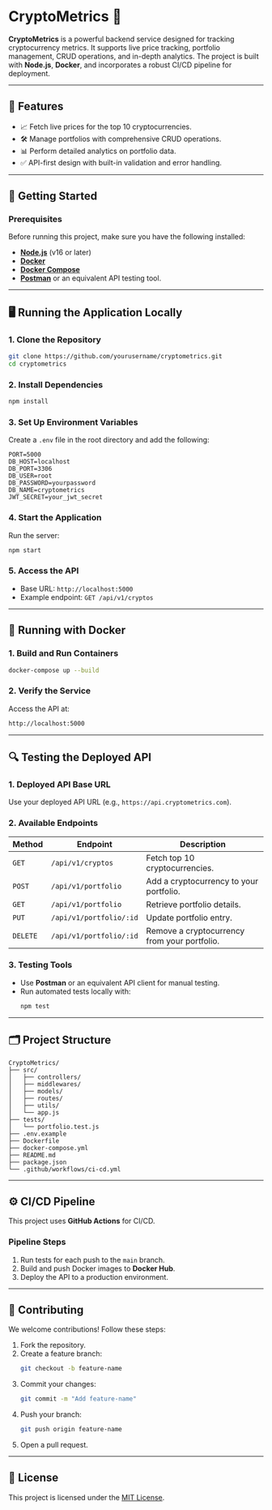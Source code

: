 # **CryptoMetrics** 🌟

**CryptoMetrics** is a powerful backend service designed for tracking cryptocurrency metrics. It supports live price tracking, portfolio management, CRUD operations, and in-depth analytics. The project is built with **Node.js**, **Docker**, and incorporates a robust CI/CD pipeline for deployment.

---

## 🌟 **Features**
- 📈 Fetch live prices for the top 10 cryptocurrencies.
- 🛠️ Manage portfolios with comprehensive CRUD operations.
- 📊 Perform detailed analytics on portfolio data.
- ✅ API-first design with built-in validation and error handling.

---

## 🚀 **Getting Started**

### **Prerequisites**
Before running this project, make sure you have the following installed:
- **[Node.js](https://nodejs.org/)** (v16 or later)
- **[Docker](https://www.docker.com/)**
- **[Docker Compose](https://docs.docker.com/compose/)**
- **[Postman](https://www.postman.com/)** or an equivalent API testing tool.

---

## 🖥️ **Running the Application Locally**

### **1. Clone the Repository**
```bash
git clone https://github.com/yourusername/cryptometrics.git
cd cryptometrics
```

### **2. Install Dependencies**
```bash
npm install
```

### **3. Set Up Environment Variables**
Create a `.env` file in the root directory and add the following:
```env
PORT=5000
DB_HOST=localhost
DB_PORT=3306
DB_USER=root
DB_PASSWORD=yourpassword
DB_NAME=cryptometrics
JWT_SECRET=your_jwt_secret
```

### **4. Start the Application**
Run the server:
```bash
npm start
```

### **5. Access the API**
- Base URL: `http://localhost:5000`
- Example endpoint: `GET /api/v1/cryptos`

---

## 🐳 **Running with Docker**

### **1. Build and Run Containers**
```bash
docker-compose up --build
```

### **2. Verify the Service**
Access the API at:
```bash
http://localhost:5000
```

---

## 🔍 **Testing the Deployed API**

### **1. Deployed API Base URL**
Use your deployed API URL (e.g., `https://api.cryptometrics.com`).

### **2. Available Endpoints**
| **Method** | **Endpoint**              | **Description**                              |
|------------|---------------------------|----------------------------------------------|
| `GET`      | `/api/v1/cryptos`         | Fetch top 10 cryptocurrencies.              |
| `POST`     | `/api/v1/portfolio`       | Add a cryptocurrency to your portfolio.     |
| `GET`      | `/api/v1/portfolio`       | Retrieve portfolio details.                 |
| `PUT`      | `/api/v1/portfolio/:id`   | Update portfolio entry.                     |
| `DELETE`   | `/api/v1/portfolio/:id`   | Remove a cryptocurrency from your portfolio.|

### **3. Testing Tools**
- Use **Postman** or an equivalent API client for manual testing.
- Run automated tests locally with:
  ```bash
  npm test
  ```

---

## 🗂️ **Project Structure**
```
CryptoMetrics/
├── src/
│   ├── controllers/
│   ├── middlewares/
│   ├── models/
│   ├── routes/
│   ├── utils/
│   └── app.js
├── tests/
│   └── portfolio.test.js
├── .env.example
├── Dockerfile
├── docker-compose.yml
├── README.md
├── package.json
└── .github/workflows/ci-cd.yml
```

---

## ⚙️ **CI/CD Pipeline**

This project uses **GitHub Actions** for CI/CD.

### **Pipeline Steps**
1. Run tests for each push to the `main` branch.
2. Build and push Docker images to **Docker Hub**.
3. Deploy the API to a production environment.

---

## 🤝 **Contributing**

We welcome contributions! Follow these steps:
1. Fork the repository.
2. Create a feature branch:
   ```bash
   git checkout -b feature-name
   ```
3. Commit your changes:
   ```bash
   git commit -m "Add feature-name"
   ```
4. Push your branch:
   ```bash
   git push origin feature-name
   ```
5. Open a pull request.

---

## 📜 **License**
This project is licensed under the [MIT License](LICENSE).

